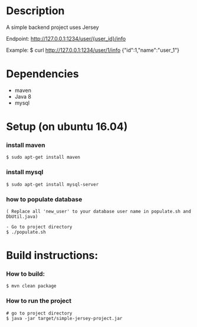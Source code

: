 # Description
A simple backend project uses Jersey 

Endpoint:
http://127.0.0.1:1234/user/{user_id}/info

Example:
$ curl http://127.0.0.1:1234/user/1/info
{"id":1,"name":"user_1"}


# Dependencies
- maven
- Java 8
- mysql


# Setup (on ubuntu 16.04)

### install maven
```
$ sudo apt-get install maven
```

### install mysql
```
$ sudo apt-get install mysql-server

```

### how to populate database
```
( Replace all 'new_user' to your database user name in populate.sh and DbUtil.java)

- Go to project directory
$ ./populate.sh
```


# Build instructions:


### How to build:

```
$ mvn clean package
```

### How to run the project
```
# go to project directory
$ java -jar target/simple-jersey-project.jar

```